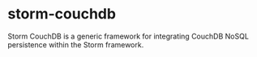 storm-couchdb
=============

Storm CouchDB is a generic framework for integrating CouchDB NoSQL persistence within the Storm framework.

